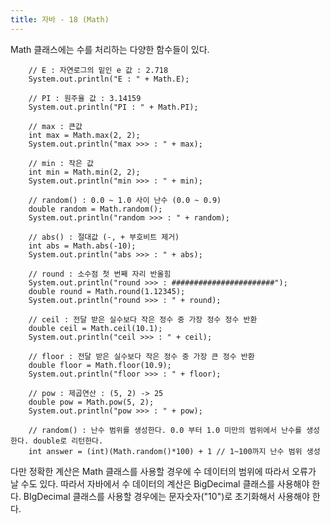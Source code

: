 ```yaml
---
title: 자바 - 18 (Math)
---
```


Math 클래스에는 수를 처리하는 다양한 함수들이 있다.

		// E : 자연로그의 밑인 e 값 : 2.718
		System.out.println("E : " + Math.E);
		
		// PI : 원주율 값 : 3.14159
		System.out.println("PI : " + Math.PI);
		
		// max : 큰값
		int max = Math.max(2, 2);
		System.out.println("max >>> : " + max);
		
		// min : 작은 값
		int min = Math.min(2, 2);
		System.out.println("min >>> : " + min);
		
		// random() : 0.0 ~ 1.0 사이 난수 (0.0 ~ 0.9)
		double random = Math.random();
		System.out.println("random >>> : " + random);
		
		// abs() : 절대값 (-, + 부호비트 제거)
		int abs = Math.abs(-10);
		System.out.println("abs >>> : " + abs);
		
		// round : 소수점 첫 번째 자리 반올힘
		System.out.println("round >>> : #######################");		
		double round = Math.round(1.12345);
		System.out.println("round >>> : " + round);
		
		// ceil : 전달 받은 실수보다 작은 정수 중 가장 정수 정수 반환
		double ceil = Math.ceil(10.1);
		System.out.println("ceil >>> : " + ceil);
		
		// floor : 전달 받은 실수보다 작은 정수 중 가장 큰 정수 반환
		double floor = Math.floor(10.9);
		System.out.println("floor >>> : " + floor);
		
		// pow : 제곱연산 : (5, 2) -> 25
		double pow = Math.pow(5, 2);
		System.out.println("pow >>> : " + pow);

		// random() : 난수 범위를 생성한다. 0.0 부터 1.0 미만의 범위에서 난수를 생성한다. double로 리턴한다.
		int answer = (int)(Math.random()*100) + 1 // 1~100까지 난수 범위 생성

다만 정확한 계산은 Math 클래스를 사용할 경우에 수 데이터의 범위에 따라서 오류가 날 수도 있다. 따라서 자바에서 수 데이터의 계산은 BigDecimal 클래스를 사용해야 한다. BIgDecimal 클래스를 사용할 경우에는 문자숫자("10")로 초기화해서 사용해야 한다.
